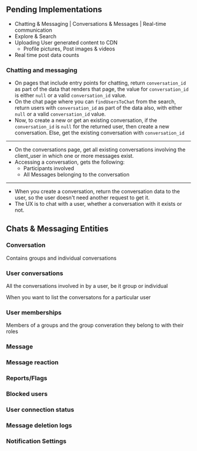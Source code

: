 ## Pending Implementations
- Chatting & Messaging | Conversations & Messages | Real-time communication
- Explore & Search
- Uploading User generated content to CDN
  - Profile pictures, Post images & videos
- Real time post data counts

### Chatting and messaging
- On pages that include entry points for chatting, return `conversation_id` as part of the data that renders that page, the value for `conversation_id` is either `null` or a valid `conversation_id` value.
- On the chat page where you can `findUsersToChat` from the search, return users with `conversation_id` as part of the data also, with either `null` or a valid `conversation_id` value.
- Now, to create a new or get an existing conversation, if the `conversation_id` is `null` for the returned user, then create a new conversation. Else, get the existing conversation with `conversation_id`
---
- On the conversations page, get all existing conversations involving the client_user in which one or more messages exist.
- Accessing a conversation, gets the following:
  - Participants involved
  - All Messages belonging to the conversation
---
- When you create a conversation, return the conversation data to the user, so the user doesn't need another request to get it.
- The UX is to chat with a user, whether a conversation with it exists or not.


## Chats & Messaging Entities
### Conversation
Contains groups and individual conversations

### User conversations
All the conversations involved in by a user, be it group or individual

When you want to list the conversatons for a particular user

### User memberships
Members of a groups and the group converation they belong to with their roles

### Message

### Message reaction

### Reports/Flags

### Blocked users

### User connection status

### Message deletion logs

### Notification Settings